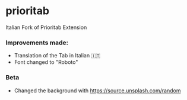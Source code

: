 # prioritab
Italian Fork of Prioritab Extension

### Improvements made:

* Translation of the Tab in Italian :it:
* Font changed to "Roboto"

### Beta
* Changed the background with https://source.unsplash.com/random
